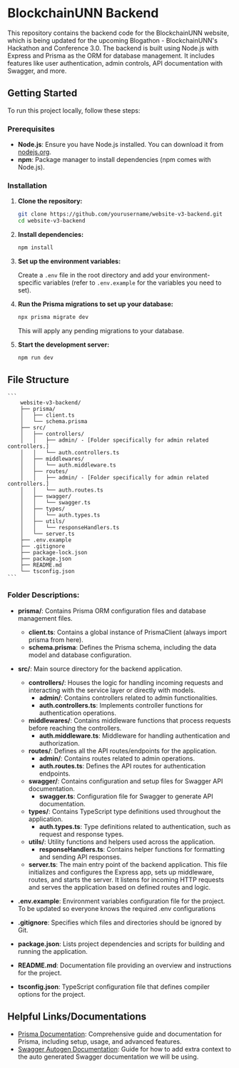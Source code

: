 # BlockchainUNN Backend

This repository contains the backend code for the BlockchainUNN website, which is being updated for the upcoming Blogathon - BlockchainUNN's Hackathon and Conference 3.0. The backend is built using Node.js with Express and Prisma as the ORM for database management. It includes features like user authentication, admin controls, API documentation with Swagger, and more.

## Getting Started

To run this project locally, follow these steps:

### Prerequisites

- **Node.js**: Ensure you have Node.js installed. You can download it from [nodejs.org](https://nodejs.org/).
- **npm**: Package manager to install dependencies (npm comes with Node.js).

### Installation

1. **Clone the repository:**

   ```bash
   git clone https://github.com/yourusername/website-v3-backend.git
   cd website-v3-backend
   ```

2. **Install dependencies:**

   ```bash
   npm install
   ```

3. **Set up the environment variables:**

   Create a `.env` file in the root directory and add your environment-specific variables (refer to `.env.example` for the variables you need to set).

4. **Run the Prisma migrations to set up your database:**

   ```bash
   npx prisma migrate dev
   ```

   This will apply any pending migrations to your database.

5. **Start the development server:**

   ```bash
   npm run dev
   ```

## File Structure

    ```
        website-v3-backend/
        ├── prisma/
        │   ├── client.ts
        │   └── schema.prisma
        ├── src/
        │   ├── controllers/
        │   │   ├── admin/ - [Folder specifically for admin related controllers.]
        │   │   └── auth.controllers.ts
        │   ├── middlewares/
        │   │   └── auth.middleware.ts
        │   ├── routes/
        │   │   ├── admin/ - [Folder specifically for admin related controllers.]
        │   │   └── auth.routes.ts
        │   ├── swagger/
        │   │   └── swagger.ts
        │   ├── types/
        │   │   └── auth.types.ts
        │   ├── utils/
        │   │   └── responseHandlers.ts
        │   └── server.ts
        ├── .env.example
        ├── .gitignore
        ├── package-lock.json
        ├── package.json
        ├── README.md
        └── tsconfig.json
    ```

### Folder Descriptions:

- **prisma/**: Contains Prisma ORM configuration files and database management files.

  - **client.ts**: Contains a global instance of PrismaClient (always import prisma from here).
  - **schema.prisma**: Defines the Prisma schema, including the data model and database configuration.

- **src/**: Main source directory for the backend application.

  - **controllers/**: Houses the logic for handling incoming requests and interacting with the service layer or directly with models.
    - **admin/**: Contains controllers related to admin functionalities.
    - **auth.controllers.ts**: Implements controller functions for authentication operations.
  - **middlewares/**: Contains middleware functions that process requests before reaching the controllers.
    - **auth.middleware.ts**: Middleware for handling authentication and authorization.
  - **routes/**: Defines all the API routes/endpoints for the application.
    - **admin/**: Contains routes related to admin operations.
    - **auth.routes.ts**: Defines the API routes for authentication endpoints.
  - **swagger/**: Contains configuration and setup files for Swagger API documentation.
    - **swagger.ts**: Configuration file for Swagger to generate API documentation.
  - **types/**: Contains TypeScript type definitions used throughout the application.
    - **auth.types.ts**: Type definitions related to authentication, such as request and response types.
  - **utils/**: Utility functions and helpers used across the application.
    - **responseHandlers.ts**: Contains helper functions for formatting and sending API responses.
  - **server.ts**: The main entry point of the backend application. This file initializes and configures the Express app, sets up middleware, routes, and starts the server. It listens for incoming HTTP requests and serves the application based on defined routes and logic.

- **.env.example**: Environment variables configuration file for the project. To be updated so everyone knows the required .env configurations
- **.gitignore**: Specifies which files and directories should be ignored by Git.
- **package.json**: Lists project dependencies and scripts for building and running the application.
- **README.md**: Documentation file providing an overview and instructions for the project.
- **tsconfig.json**: TypeScript configuration file that defines compiler options for the project.

## Helpful Links/Documentations

- [Prisma Documentation](https://www.prisma.io/docs/orm/overview/prisma-in-your-stack/rest): Comprehensive guide and documentation for Prisma, including setup, usage, and advanced features.
- [Swagger Autogen Documentation](https://swagger-autogen.github.io/docs/endpoints/): Guide for how to add extra context to the auto generated Swagger documentation we will be using.

